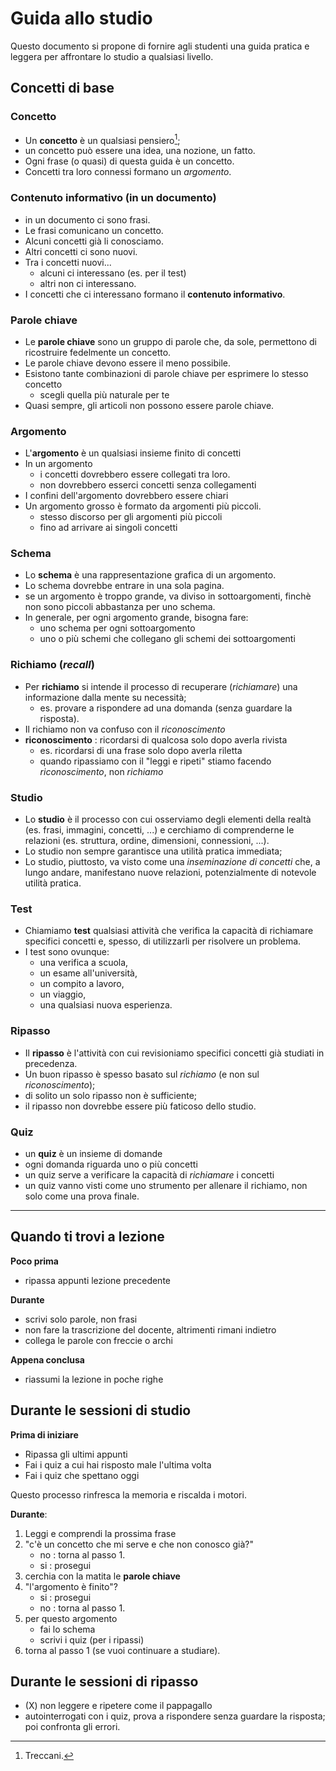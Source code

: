 # Guida allo studio

Questo documento si propone di fornire agli studenti una guida pratica e leggera per affrontare lo studio a qualsiasi livello.

## Concetti di base

### Concetto

- Un **concetto** è un qualsiasi pensiero[^1];
- un concetto può essere una idea, una nozione, un fatto.
- Ogni frase (o quasi) di questa guida è un concetto.
- Concetti tra loro connessi formano un *argomento*.

[^1]: Treccani.

### Contenuto informativo (in un documento)

- in un documento ci sono frasi.
- Le frasi comunicano un concetto.
- Alcuni concetti già li conosciamo.
- Altri concetti ci sono nuovi.
- Tra i concetti nuovi...
	- alcuni ci interessano (es. per il test)
	- altri non ci interessano.
- I concetti che ci interessano formano il **contenuto informativo**.

### Parole chiave 

- Le **parole chiave** sono un gruppo di parole che, da sole, permettono di ricostruire fedelmente un concetto.
- Le parole chiave devono essere il meno possibile.
- Esistono tante combinazioni di parole chiave per esprimere lo stesso concetto
	- scegli quella più naturale per te 
- Quasi sempre, gli articoli non possono essere parole chiave.

### Argomento

- L'**argomento** è un qualsiasi insieme finito di concetti
- In un argomento
	- i concetti dovrebbero essere collegati tra loro.
	- non dovrebbero esserci concetti senza collegamenti
- I confini dell'argomento dovrebbero essere chiari
- Un argomento grosso è formato da argomenti più piccoli.
	- stesso discorso per gli argomenti più piccoli
	- fino ad arrivare ai singoli concetti

### Schema

- Lo **schema** è una rappresentazione grafica di un argomento.
- Lo schema dovrebbe entrare in una sola pagina.
- se un argomento è troppo grande, va diviso in sottoargomenti, finchè non sono piccoli abbastanza per uno schema.
- In generale, per ogni argomento grande, bisogna fare:
	- uno schema per ogni sottoargomento
    - uno o più schemi che collegano gli schemi dei sottoargomenti

### Richiamo (*recall*)

- Per **richiamo** si intende il processo di recuperare (*richiamare*) una informazione dalla mente su necessità;
    - es. provare a rispondere ad una domanda (senza guardare la risposta).
- Il richiamo non va confuso con il *riconoscimento*
- **riconoscimento** : ricordarsi di qualcosa solo dopo averla rivista
    - es. ricordarsi di una frase solo dopo averla riletta
    - quando ripassiamo con il "leggi e ripeti" stiamo facendo *riconoscimento*, non *richiamo*


### Studio

- Lo **studio** è il processo con cui osserviamo degli elementi della realtà (es. frasi, immagini, concetti, ...) e cerchiamo di comprenderne le relazioni (es. struttura, ordine, dimensioni, connessioni, ...).
- Lo studio non sempre garantisce una utilità pratica immediata;
- Lo studio, piuttosto, va visto come una *inseminazione di concetti* che, a lungo andare, manifestano nuove relazioni, potenzialmente di notevole utilità pratica.

### Test

- Chiamiamo **test** qualsiasi attività che verifica la capacità di richiamare specifici concetti e, spesso, di utilizzarli per risolvere un problema.
- I test sono ovunque:
    - una verifica a scuola,
    - un esame all'università,
    - un compito a lavoro,
    - un viaggio,
    - una qualsiasi nuova esperienza.

### Ripasso

- Il **ripasso** è l'attività con cui revisioniamo specifici concetti già studiati in precedenza.
- Un buon ripasso è spesso basato sul *richiamo* (e non sul *riconoscimento*);
- di solito un solo ripasso non è sufficiente;
- il ripasso non dovrebbe essere più faticoso dello studio.

### Quiz

- un **quiz** è un insieme di domande
- ogni domanda riguarda uno o più concetti
- un quiz serve a verificare la capacità di *richiamare* i concetti
- un quiz vanno visti come uno strumento per allenare il richiamo, non solo come una prova finale.


---

## Quando ti trovi a lezione

**Poco prima**

- ripassa appunti lezione precedente

**Durante**

- scrivi solo parole, non frasi
- non fare la trascrizione del docente, altrimenti rimani indietro
- collega le parole con freccie o archi

**Appena conclusa**

- riassumi la lezione in poche righe

## Durante le sessioni di studio

**Prima di iniziare**

- Ripassa gli ultimi appunti
- Fai i quiz a cui hai risposto male l'ultima volta
- Fai i quiz che spettano oggi

Questo processo rinfresca la memoria e riscalda i motori.

**Durante**:

1. Leggi e comprendi la prossima frase
2. "c'è un concetto che mi serve e che non conosco già?"
    - no : torna al passo 1.
    - si : prosegui
3. cerchia con la matita le **parole chiave**
4. "l'argomento è finito"?
    - si : prosegui
    - no : torna al passo 1.
5. per questo argomento
    - fai lo schema
    - scrivi i quiz (per i ripassi)
6. torna al passo 1 (se vuoi continuare a studiare).

## Durante le sessioni di ripasso

- (X) non leggere e ripetere come il pappagallo
- autointerrogati con i quiz, prova a rispondere senza guardare la risposta; poi confronta gli errori.
